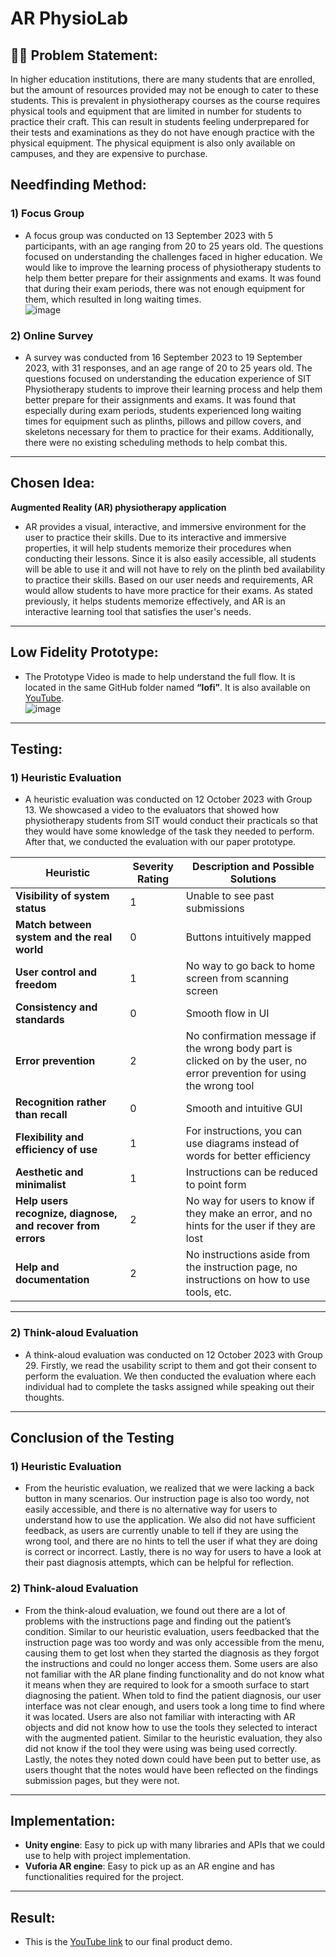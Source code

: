 # AR PhysioLab

## 👨‍💻 Problem Statement:
In higher education institutions, there are many students that are enrolled, but the amount of resources provided may not be enough to cater to these students. This is prevalent in physiotherapy courses as the course requires physical tools and equipment that are limited in number for students to practice their craft. This can result in students feeling underprepared for their tests and examinations as they do not have enough practice with the physical equipment. The physical equipment is also only available on campuses, and they are expensive to purchase.

## Needfinding Method:
### 1) Focus Group
- A focus group was conducted on 13 September 2023 with 5 participants, with an age ranging from 20 to 25 years old. The questions focused on understanding the challenges faced in higher education. We would like to improve the learning process of physiotherapy students to help them better prepare for their assignments and exams. It was found that during their exam periods, there was not enough equipment for them, which resulted in long waiting times.  
![image](https://github.com/user-attachments/assets/1e40d31d-65e3-4c55-9ae5-a1044c4cd1ff)

### 2) Online Survey
- A survey was conducted from 16 September 2023 to 19 September 2023, with 31 responses, and an age range of 20 to 25 years old. The questions focused on understanding the education experience of SIT Physiotherapy students to improve their learning process and help them better prepare for their assignments and exams. It was found that especially during exam periods, students experienced long waiting times for equipment such as plinths, pillows and pillow covers, and skeletons necessary for them to practice for their exams. Additionally, there were no existing scheduling methods to help combat this.

---

## Chosen Idea:
**Augmented Reality (AR) physiotherapy application**  
- AR provides a visual, interactive, and immersive environment for the user to practice their skills. Due to its interactive and immersive properties, it will help students memorize their procedures when conducting their lessons. Since it is also easily accessible, all students will be able to use it and will not have to rely on the plinth bed availability to practice their skills. Based on our user needs and requirements, AR would allow students to have more practice for their exams. As stated previously, it helps students memorize effectively, and AR is an interactive learning tool that satisfies the user's needs.

---

## Low Fidelity Prototype:
- The Prototype Video is made to help understand the full flow. It is located in the same GitHub folder named **“lofi”**. It is also available on [YouTube](https://youtu.be/YlqpJZwEBHg).  
![image](https://github.com/user-attachments/assets/5217a697-4ed4-4d56-9a7f-709d270bc60d)

---

## Testing:
### 1) Heuristic Evaluation
- A heuristic evaluation was conducted on 12 October 2023 with Group 13. We showcased a video to the evaluators that showed how physiotherapy students from SIT would conduct their practicals so that they would have some knowledge of the task they needed to perform. After that, we conducted the evaluation with our paper prototype.

| Heuristic                                 | Severity Rating | Description and Possible Solutions                                                                 |
|-------------------------------------------|-----------------|---------------------------------------------------------------------------------------------------|
| **Visibility of system status**           | 1               | Unable to see past submissions                                                                   |
| **Match between system and the real world** | 0               | Buttons intuitively mapped                                                                       |
| **User control and freedom**              | 1               | No way to go back to home screen from scanning screen                                            |
| **Consistency and standards**             | 0               | Smooth flow in UI                                                                                |
| **Error prevention**                      | 2               | No confirmation message if the wrong body part is clicked on by the user, no error prevention for using the wrong tool |
| **Recognition rather than recall**        | 0               | Smooth and intuitive GUI                                                                         |
| **Flexibility and efficiency of use**     | 1               | For instructions, you can use diagrams instead of words for better efficiency                   |
| **Aesthetic and minimalist**              | 1               | Instructions can be reduced to point form                                                       |
| **Help users recognize, diagnose, and recover from errors** | 2 | No way for users to know if they make an error, and no hints for the user if they are lost       |
| **Help and documentation**                | 2               | No instructions aside from the instruction page, no instructions on how to use tools, etc.       |

---

### 2) Think-aloud Evaluation
- A think-aloud evaluation was conducted on 12 October 2023 with Group 29. Firstly, we read the usability script to them and got their consent to perform the evaluation. We then conducted the evaluation where each individual had to complete the tasks assigned while speaking out their thoughts.

---

## Conclusion of the Testing
### 1) Heuristic Evaluation
- From the heuristic evaluation, we realized that we were lacking a back button in many scenarios. Our instruction page is also too wordy, not easily accessible, and there is no alternative way for users to understand how to use the application. We also did not have sufficient feedback, as users are currently unable to tell if they are using the wrong tool, and there are no hints to tell the user if what they are doing is correct or incorrect. Lastly, there is no way for users to have a look at their past diagnosis attempts, which can be helpful for reflection.

### 2) Think-aloud Evaluation
- From the think-aloud evaluation, we found out there are a lot of problems with the instructions page and finding out the patient’s condition. Similar to our heuristic evaluation, users feedbacked that the instruction page was too wordy and was only accessible from the menu, causing them to get lost when they started the diagnosis as they forgot the instructions and could no longer access them. Some users are also not familiar with the AR plane finding functionality and do not know what it means when they are required to look for a smooth surface to start diagnosing the patient. When told to find the patient diagnosis, our user interface was not clear enough, and users took a long time to find where it was located. Users are also not familiar with interacting with AR objects and did not know how to use the tools they selected to interact with the augmented patient. Similar to the heuristic evaluation, they also did not know if the tool they were using was being used correctly. Lastly, the notes they noted down could have been put to better use, as users thought that the notes would have been reflected on the findings submission pages, but they were not.

---

## Implementation:
- **Unity engine**: Easy to pick up with many libraries and APIs that we could use to help with project implementation.
- **Vuforia AR engine**: Easy to pick up as an AR engine and has functionalities required for the project.

---

## Result:
- This is the [YouTube link](https://youtu.be/wX21M9F2J64?feature=shared) to our final product demo.
